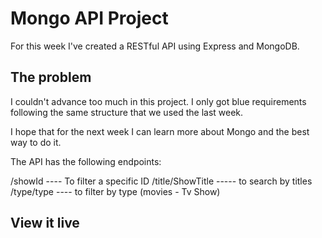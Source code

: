 # Mongo API Project

For this week I've created a RESTful API using Express and MongoDB. 

## The problem

I couldn't advance too much in this project. I only got blue requirements following the same structure that we used the last week.

I hope that for the next week I can learn more about Mongo and the best way to do it. 

The API has the following endpoints:

/showId ---- To filter a specific ID
/title/ShowTitle ----- to search by titles
/type/type ---- to filter by type (movies - Tv Show)

## View it live



